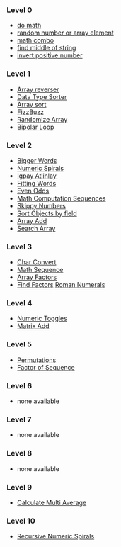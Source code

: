 ### Level 0
- <a href="do_math/README.md" target="_blank">do math</a>
- <a href="random_num_arr_element/README.md" target="_blank">random number or array element</a>
- <a href="math_combo/README.md" target="_blank">math combo</a>
- <a href="middle_string/README.md" target="_blank">find middle of string</a>
- <a href="invert_positive_number/README.md" target="_blank">invert positive number</a>

### Level 1
- <a href="array_reverser/README.md" target="_blank">Array reverser</a>
- <a href="data_type_sorter/README.md" target="_blank">Data Type Sorter</a>
- <a href="array_sort/README.md" target="_blank">Array sort</a>
- <a href="fizzbuzz/README.md" target="_blank">FizzBuzz</a>
- <a href="randomize_array/README.md" target="_blank">Randomize Array</a>
- <a href="bipolar_loop/README.md" target="_blank">Bipolar Loop</a>

### Level 2
- <a href="bigger_words/README.md" target="_blank">Bigger Words</a>
- <a href="numeric_spirals/README.md" target="_blank">Numeric Spirals</a>
- <a href="igpay_atlinlay/README.md" target="_blank">Igpay Atlinlay</a>
- <a href="fitting_words/README.md" target="_blank">Fitting Words</a>
- <a href="even_odds/README.md" target="_blank">Even Odds</a>
- <a href="math_comp_sequences/README.md" target="_blank">Math Computation Sequences</a>
- <a href="skippy_numbers/README.md" target="_blank">Skippy Numbers</a>
- <a href="sort_by_field/README.md" target="_blank">Sort Objects by field</a>
- <a href="array_add/README.md" target="_blank">Array Add</a>
- <a href="search_arr/README.md" target="_blank">Search Array</a>

### Level 3
- <a href="char_convert/README.md" target="_blank">Char Convert</a>
- <a href="math_sequence/README.md" target="_blank">Math Sequence</a>
- <a href="array_factors/README.md" target="_blank">Array Factors</a>
- <a href="find_factors/README.md" target="_blank">Find Factors</a>
<a href="roman_numerals/README.md" target="_blank">Roman Numerals</a>

### Level 4
- <a href="numeric_toggles/README.md" target="_blank">Numeric Toggles</a>
- <a href="matrix_add/README.md" target="_blank">Matrix Add</a>

### Level 5
- <a href="permutations/README.md" target="_blank">Permutations</a>
- <a href="factor_of_sequence/README.md" target="_blank">Factor of Sequence</a>

### Level 6
- none available

### Level 7
- none available

### Level 8
- none available

### Level 9
- <a href="calculate_multi_average/README.md" target="_blank">Calculate Multi Average</a>

### Level 10
- <a href="recursive_numeric_spirals/README.md" target="_blank">Recursive Numeric Spirals</a>
